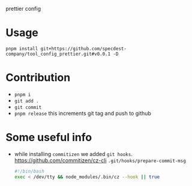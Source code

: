 prettier config

# Usage

`pnpm install git+https://github.com/specdest-company/tool_config_prettier.git#v0.0.1 -D`

# Contribution

- `pnpm i`
- `git add .`
- `git commit`
- `pnpm release` this increments git tag and push to github

# Some useful info

- while installing `commitizen` we added `git hooks`.
  https://github.com/commitizen/cz-cli
  `.git/hooks/prepare-commit-msg`
  ```sh
  #!/bin/bash
  exec < /dev/tty && node_modules/.bin/cz --hook || true
  ```
